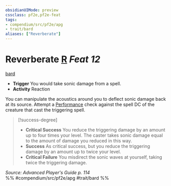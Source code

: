 ```yaml
---
obsidianUIMode: preview
cssclass: pf2e,pf2e-feat
tags:
- compendium/src/pf2e/apg
- trait/bard
aliases: ["Reverberate"]
---
```

# Reverberate  [R](../../Rules/core-rulebook/chapter-9-playing-the-game.md#Actions "Reaction") *Feat 12*  
[bard](../../Rules/traits/bard.md)  

- **Trigger** You would take sonic damage from a spell.
- **Activity** Reaction

You can manipulate the acoustics around you to deflect sonic damage back at its source. Attempt a [Performance](../skills.md#Performance) check against the spell DC of the creature that cast the triggering spell.

> [!success-degree] 
> - **Critical Success** You reduce the triggering damage by an amount up to four times your level. The caster takes sonic damage equal to the amount of damage you reduced in this way.
> - **Success** As critical success, but you reduce the triggering damage by an amount up to twice your level.
> - **Critical Failure** You misdirect the sonic waves at yourself, taking twice the triggering damage.

*Source: Advanced Player's Guide p. 114*  
%% #compendium/src/pf2e/apg #trait/bard %%